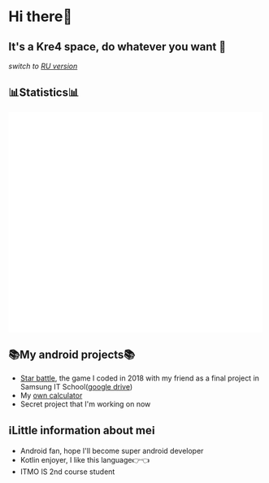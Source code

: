# Hi there👋 
## It's a Kre4 space, do whatever you want :raccoon:
*switch to [RU version](https://github.com/Kre4/Kre4/blob/main/READMERU.md)*

## 📊Statistics📊
<img align="middle" width="500" alt="🦑" src="https://github.com/Kre4/Kre4/blob/main/github-languages.svg">    
<img align="middle" width="500" alt="🦑" src="https://github.com/Kre4/Kre4/blob/main/github-contributions.svg">  

## 📚My android projects📚
* [Star battle](https://github.com/Observer189/StarProject), the game I coded in 2018 with my friend as a final project in Samsung IT School([google drive](https://drive.google.com/drive/folders/1PEc4DD_QZpNNe6iuAs6XPXLpSxTONtu1))
* My [own calculator](https://github.com/Kre4/Calculator)
* Secret project that I'm working on now
## ℹ️Little information about meℹ️
* Android fan, hope I'll become super android developer
* Kotlin enjoyer, I like this language:point_right::point_left:
* ITMO IS 2nd course student

